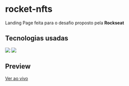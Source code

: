 # rocket-nfts
Landing Page feita para o desafio proposto pela **Rockseat**

## Tecnologias usadas
<img src="https://img.shields.io/badge/HTML5-E34F26?style=for-the-badge&logo=html5&logoColor=white">
<img src="https://img.shields.io/badge/CSS3-1572B6?style=for-the-badge&logo=css3&logoColor=white">

## Preview

<a href="https://caiquedebrito.github.io/rocket-nfts/" target="_blank">Ver ao vivo</a>
